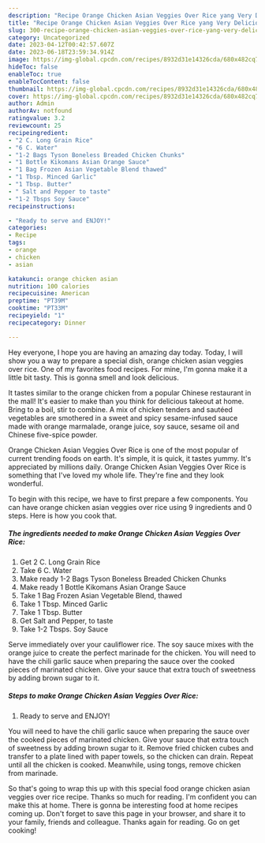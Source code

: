 ```yaml
---
description: "Recipe Orange Chicken Asian Veggies Over Rice yang Very Delicious}"
title: "Recipe Orange Chicken Asian Veggies Over Rice yang Very Delicious}"
slug: 300-recipe-orange-chicken-asian-veggies-over-rice-yang-very-delicious
category: Uncategorized
date: 2023-04-12T00:42:57.607Z
date: 2023-06-18T23:59:34.914Z
image: https://img-global.cpcdn.com/recipes/8932d31e14326cda/680x482cq70/orange-chicken-asian-veggies-over-rice-recipe-main-photo.jpg
hideToc: false
enableToc: true
enableTocContent: false
thumbnail: https://img-global.cpcdn.com/recipes/8932d31e14326cda/680x482cq70/orange-chicken-asian-veggies-over-rice-recipe-main-photo.jpg
cover: https://img-global.cpcdn.com/recipes/8932d31e14326cda/680x482cq70/orange-chicken-asian-veggies-over-rice-recipe-main-photo.jpg
author: Admin
authorAv: notfound
ratingvalue: 3.2
reviewcount: 25
recipeingredient:
- "2 C. Long Grain Rice"
- "6 C. Water"
- "1-2 Bags Tyson Boneless Breaded Chicken Chunks"
- "1 Bottle Kikomans Asian Orange Sauce"
- "1 Bag Frozen Asian Vegetable Blend thawed"
- "1 Tbsp. Minced Garlic"
- "1 Tbsp. Butter"
- " Salt and Pepper to taste"
- "1-2 Tbsps Soy Sauce"
recipeinstructions:

- "Ready to serve and ENJOY!"
categories:
- Recipe
tags:
- orange
- chicken
- asian

katakunci: orange chicken asian 
nutrition: 100 calories
recipecuisine: American
preptime: "PT39M"
cooktime: "PT33M"
recipeyield: "1"
recipecategory: Dinner

---
```



Hey everyone, I hope you are having an amazing day today. Today, I will show you a way to prepare a special dish, orange chicken asian veggies over rice. One of my favorites food recipes. For mine, I'm gonna make it a little bit tasty. This is gonna smell and look delicious.

It tastes similar to the orange chicken from a popular Chinese restaurant in the mall! It&#39;s easier to make than you think for delicious takeout at home. Bring to a boil, stir to combine. A mix of chicken tenders and sautéed vegetables are smothered in a sweet and spicy sesame-infused sauce made with orange marmalade, orange juice, soy sauce, sesame oil and Chinese five-spice powder.

Orange Chicken Asian Veggies Over Rice is one of the most popular of current trending foods on earth. It's simple, it is quick, it tastes yummy. It's appreciated by millions daily. Orange Chicken Asian Veggies Over Rice is something that I've loved my whole life. They're fine and they look wonderful.


To begin with this recipe, we have to first prepare a few components. You can have orange chicken asian veggies over rice using 9 ingredients and 0 steps. Here is how you cook that.

<!--inarticleads1-->

##### The ingredients needed to make Orange Chicken Asian Veggies Over Rice:

1. Get 2 C. Long Grain Rice
1. Take 6 C. Water
1. Make ready 1-2 Bags Tyson Boneless Breaded Chicken Chunks
1. Make ready 1 Bottle Kikomans Asian Orange Sauce
1. Take 1 Bag Frozen Asian Vegetable Blend, thawed
1. Take 1 Tbsp. Minced Garlic
1. Take 1 Tbsp. Butter
1. Get  Salt and Pepper, to taste
1. Take 1-2 Tbsps. Soy Sauce


Serve immediately over your cauliflower rice. The soy sauce mixes with the orange juice to create the perfect marinade for the chicken. You will need to have the chili garlic sauce when preparing the sauce over the cooked pieces of marinated chicken. Give your sauce that extra touch of sweetness by adding brown sugar to it. 

<!--inarticleads2-->

##### Steps to make Orange Chicken Asian Veggies Over Rice:


1. Ready to serve and ENJOY!

You will need to have the chili garlic sauce when preparing the sauce over the cooked pieces of marinated chicken. Give your sauce that extra touch of sweetness by adding brown sugar to it. Remove fried chicken cubes and transfer to a plate lined with paper towels, so the chicken can drain. Repeat until all the chicken is cooked. Meanwhile, using tongs, remove chicken from marinade. 

So that's going to wrap this up with this special food orange chicken asian veggies over rice recipe. Thanks so much for reading. I'm confident you can make this at home. There is gonna be interesting food at home recipes coming up. Don't forget to save this page in your browser, and share it to your family, friends and colleague. Thanks again for reading. Go on get cooking!

